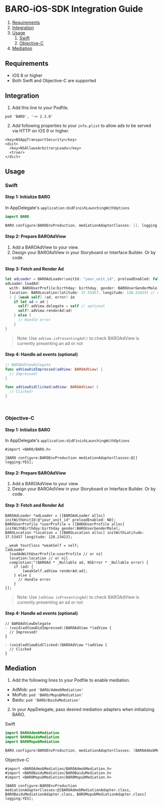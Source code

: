 # BARO-iOS-SDK Integration Guide

1. [Requirements](#requirements)
2. [Integration](#integration)
3. [Usage](#usage)
    1. [Swift](#swift)
    2. [Objective-C](#objective-c)
4. [Mediation](#mediation)

## Requirements
- iOS 8 or higher
- Both Swift and Objective-C are supported

## Integration
1. Add this line to your Podfile.
```
pod 'BARO', '~> 2.3.0'
```

2. Add following properties to your `info.plist` to allow ads to be served via HTTP on iOS 9 or higher.
```
<key>NSAppTransportSecurity</key>
<dict>
  <key>NSAllowsArbitraryLoads</key>
  <true/>
</dict>
```


## Usage

### Swift

#### Step 1: Initialize BARO

In AppDelegate's `application:didFinishLaunchingWithOptions`
```swift
import BARO

BARO.configure(BAROEnvProduction, mediationAdapterClasses: [], logging: true)
```

#### Step 2: Prepare BAROAdView

1. Add a BAROAdView to your view.
2. Design your BAROAdView in your Storyboard or Interface Builder. Or by code.

#### Step 3: Fetch and Render Ad

```swift
let adLoader = BAROAdLoader(unitId: "your_unit_id", preloadEnabled: false)
adLoader.loadAd(
  with: BAROUserProfile(birthday: birthday, gender: BAROUserGenderMale), // optional 
  location: BAROLocation(latitude: 37.53457, longitude: 128.23423) // optional
  ) { [weak self] (ad, error) in
    if let ad = ad {
      self?.adView.delegate = self // optional
      self?.adView.renderAd(ad)
    } else {
      // Handle error
    }
}
```

> Note: Use `adView.isPresentingAd()` to check BAROAdView is currently presenting an ad or not

#### Step 4: Handle ad events (optional)

```swift
// BAROAdViewDelegate
func adViewDidImpressed(adView: BAROAdView) {
  // Impressed!
}

func adViewDidClicked(adView: BAROAdView) {
  // Clicked!
}
```
&nbsp;
### Objective-C

#### Step 1: Initialize BARO

In AppDelegate's `application:didFinishLaunchingWithOptions`

```objc
#import <BARO/BARO.h>

[BARO configure:BAROEnvProduction mediationAdapterClasses:@[] logging:YES];
```
#### Step 2: Prepare BAROAdView

1. Add a BAROAdView to your view.
2. Design your BAROAdView in your Storyboard or Interface Builder. Or by code.

#### Step 3: Fetch and Render Ad

```objc
BAROAdLoader *adLoader = [[BAROAdLoader alloc] initWithUnitId:@"your_unit_id" preloadEnabled: NO];
BAROUserProfile *userProfile = [[BAROUserProfile alloc] initWithBirthday:birthday gender:BAROUserGenderMale];
BAROLocation *location = [[BAROLocation alloc] initWithLatitude: 37.53457 longitude: 128.23423];

__weak YourClass *weakSelf = self;
[adLoader 
  loadAdWithUserProfile:userProfile // or nil
  location:location // or nil
  completion:^(BAROAd * _Nullable ad, NSError * _Nullable error) {
    if (ad) {
        [weakSelf.adView renderAd:ad];
    } else {
      // Handle error
    }
}];
```
> Note: Use `[adView isPresentingAd]` to check BAROAdView is currently presenting an ad or not

#### Step 4: Handle ad events (optional)

```objc
// BAROAdViewDelegate
- (void)adViewDidImpressed:(BAROAdView *)adView {
  // Impressed!
}

- (void)adViewDidClicked:(BAROAdView *)adView {
  // Clicked
}
```

## Mediation
1. Add the following lines to your Podfile to enable mediation.

  - AdMob: `pod 'BARO/AdmobMediation'`
  - MoPub: `pod 'BARO/MopubMediation'`
  - Baidu: `pod 'BARO/BaiduMediation'`

2. In your AppDelegate, pass desired mediation adapters when initializing BARO.

Swift
```swift
import BAROAdmobMediation
import BAROBaiduMediation
import BAROMopubMediation

BARO.configure(BAROEnvProduction, mediationAdapterClasses: [BAROAdmobMediationAdapter.self, BAROMopubMediationAdapter.self, BAROBaiduMediationAdapter.self], logging: true)
```

Objective-C
```objc
#import <BAROAdmobMediation/BAROAdmobMediation.h>
#import <BAROBaiduMediation/BAROBaiduMediation.h>
#import <BAROMopubMediation/BAROMopubMediation.h>

[BARO configure:BAROEnvProduction mediationAdapterClasses:@[BAROAdmobMediationAdapter.class, BAROBaiduMediationAdapter.class, BAROMopubMediationAdapter.class] logging:YES];
```


